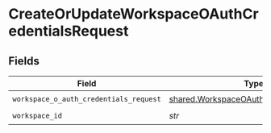 # CreateOrUpdateWorkspaceOAuthCredentialsRequest


## Fields

| Field                                                                                              | Type                                                                                               | Required                                                                                           | Description                                                                                        |
| -------------------------------------------------------------------------------------------------- | -------------------------------------------------------------------------------------------------- | -------------------------------------------------------------------------------------------------- | -------------------------------------------------------------------------------------------------- |
| `workspace_o_auth_credentials_request`                                                             | [shared.WorkspaceOAuthCredentialsRequest](../../models/shared/workspaceoauthcredentialsrequest.md) | :heavy_check_mark:                                                                                 | N/A                                                                                                |
| `workspace_id`                                                                                     | *str*                                                                                              | :heavy_check_mark:                                                                                 | N/A                                                                                                |